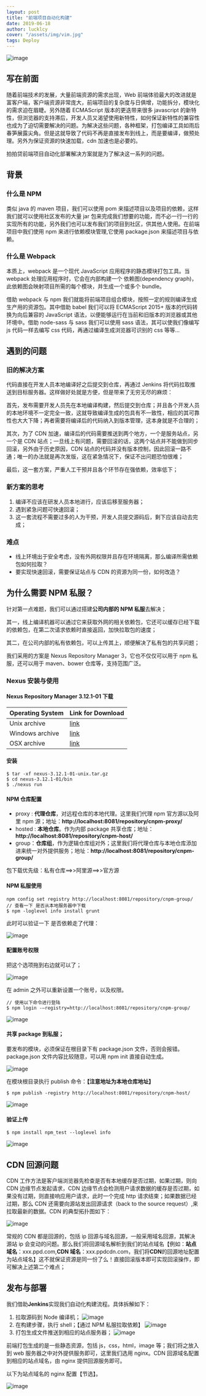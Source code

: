 ```yaml
---
layout: post
title: "前端项目自动化构建"
date: 2019-06-18
author: lucklcy
cover: "/assets/img/vim.jpg"
tags: Deploy
---
```


![image](/assets/img/deploy/001.png)

## 写在前面

随着前端技术的发展，大量前端资源的需求出现，Web 前端体验最大的改进就是富客户端，客户端资源非常庞大，前端项目的复杂度与日俱增，功能拆分，模块化的需求迫在眉睫。另外随着 ECMAScript 版本的更迭带来很多 javascript 的新特性，但浏览器的支持滞后，开发人员又渴望使用新特性，如何保证新特性的兼容性也成为了迫切需要解决的问题。为解决这些问题，各种框架，打包编译工具如雨后春笋展露尖角。但是这就导致了代码不再是直接发布到线上，而是要编译，做预处理。另外为保证资源的快速加载，cdn 加速也是必要的。

拍拍贷前端项目自动化部署解决方案就是为了解决这一系列的问题。

## 背景

### 什么是 NPM

类似 java 的 maven 项目，我们可以使用 pom 来描述项目以及项目的依赖，这样我们就可以使用社区发布的大量 jar 包来完成我们想要的功能，而不必一行一行的实现所有的功能，另外我们也可以发布我们的项目到社区，供其他人使用。在前端项目中我们使用 npm 来进行依赖模块管理,它使用 package.json 来描述项目与依赖。

### 什么是 Webpack

本质上，webpack 是一个现代 JavaScript 应用程序的静态模块打包工具。当 webpack 处理应用程序时，它会在内部构建一个 依赖图(dependency graph)，此依赖图会映射项目所需的每个模块，并生成一个或多个 bundle。

借助 webpack 与 npm 我们就能将前端项目组合模块，按照一定的规则编译生成生产用的资源包。其中借助 babel 我们可以将 ECMAScript 2015+ 版本的代码转换为向后兼容的 JavaScript 语法，以便能够运行在当前和旧版本的浏览器或其他环境中。借助 node-sass 与 sass 我们可以使用 sass 语法，其可以使我们像编写 js 代码一样去编写 css 代码，再通过编译生成浏览器可识别的 css 等等...

## 遇到的问题

### **旧的解决方案**

代码直接在开发人员本地编译好之后提交到仓库，再通过 Jenkins 将代码拉取推送到目标服务器。这样做好处就是方便，但是带来了无穷无尽的麻烦：

首先，发布需要开发人员先在本地编译构建，然后提交到仓库；并且各个开发人员的本地环境不一定完全一致，这就导致编译生成的包具有不一致性，相应的其可靠性也大大下降；再者需要将编译后的代码纳入到版本管理，这本身就是不合理的；

其次，为了 CDN 加速，编译后的代码需要推送到两个地方，一个是服务站点，另一个是 CDN 站点；一旦线上有问题，需要回滚的话，这两个站点并不能做到同步回滚，另外由于历史原因，CDN 站点的代码并没有版本控制，因此回滚一路不通；唯一的办法就是再次发版，这在紧急情况下，保证不出问题恐怕很难；

最后，这一套方案，严重人工干预并且各个环节存在强依赖，效率低下；

### **新方案的思考**

1. 编译不应该在研发人员本地进行，应该后移至服务器；
2. 遇到紧急问题可快速回滚；
3. 这一套流程不需要过多的人为干预，开发人员提交源码后，剩下应该自动去完成；

### 难点

- 线上环境出于安全考虑，没有外网权限并且存在环境隔离，那么编译所需依赖包如何拉取？
- 要实现快速回滚，需要保证站点与 CDN 的资源为同一份，如何改造？

## 为什么需要 NPM 私服？

针对第一点难题，我们可以通过搭建**公司内部的 NPM 私服**去解决；

其一，线上编译机器可以通过它来获取外网的相关依赖包，它还可以缓存已经下载的依赖包，在第二次请求依赖时直接返回，加快拉取包的速度；

其二，在公司内部的私有依赖包，可以上传其上，顺便解决了私有包的共享问题；

我们采用的方案是 Nexus Repository Manager 3，它也不仅仅可以用于 npm 私服，还可以用于 maven、bower 仓库等，支持范围广泛。

### Nexus 安装与使用

#### Nexus Repository Manager 3.12.1-01 下载

| Operating System | Link for Download                                                        |
| ---------------- | ------------------------------------------------------------------------ |
| Unix archive     | [link](http://download.sonatype.com/nexus/3/nexus-3.12.1-01-unix.tar.gz) |
| Windows archive  | [link](http://download.sonatype.com/nexus/3/nexus-3.12.1-01-win64.zip)   |
| OSX archive      | [link](http://download.sonatype.com/nexus/3/nexus-3.12.1-01-mac.tgz)     |

#### 安装

```
$ tar -xf nexus-3.12.1-01-unix.tar.gz
$ cd nexus-3.12.1-01/bin
$ ./nexus run
```

#### NPM 仓库配置

- proxy : **代理仓库**，对远程仓库的本地代理。这里我们代理 npm 官方源以及阿里 npm 源；地址：**http://localhost:8081/repository/cnpm-proxy/**
- hosted : **本地仓库**。作为内部 package 共享仓库；地址：**http://localhost:8081/repository/cnpm-host/**
- group：**仓库组**，作为逻辑仓库组对外；这里我们将代理仓库与本地仓库添加进来统一对外提供服务；地址：**http://localhost:8081/repository/cnpm-group/**

包下载优先级：私有仓库==>>阿里源==>>官方源

#### NPM 私服使用

```
npm config set registry http://localhost:8081/repository/cnpm-group/
// 查看一下 是否从本地服务器中下载
$ npm -loglevel info install grunt
```

此时可以验证一下 是否依赖走了代理：

![image](/assets/img/deploy/002.png)

#### 配置账号权限

把这个选项拖到右边就可以了；

![image](/assets/img/deploy/003.png)

在 admin 之外可以重新设置一个账号，以及权限。

```
// 使用以下命令进行登陆
$ npm login -–registry=http://localhost:8081/repository/cnpm-group/
```

![image](/assets/img/deploy/004.png)

#### 共享 package 到私服；

要发布的模块，必须保证在根目录下有 package.json 文件，否则会报错。package.json 文件内容比较随意，可以用 npm init 直接自动生成。

![image](/assets/img/deploy/005.png)

在模块根目录执行 publish 命令：**【注意地址为本地仓库地址】**

```
$ npm publish -registry http://localhost:8081/repository/cnpm-host/
```

![image](/assets/img/deploy/006.png)

#### 验证上传

```
$ npm install npm_test --loglevel info
```

![image](/assets/img/deploy/007.png)

## CDN 回源问题

CDN 工作方法是客户端浏览器先检查是否有本地缓存是否过期，如果过期，则向 CDN 边缘节点发起请求，CDN 边缘节点会检测用户请求数据的缓存是否过期，如果没有过期，则直接响应用户请求，此时一个完成 http 请求结束；如果数据已经过期，那么 CDN 还需要向源站发出回源请求（back to the source request）,来拉取最新的数据。CDN 的典型拓扑图如下：

![image](/assets/img/deploy/012.png)

常规的 CDN 都是回源的，包括 ip 回源与域名回源，一般采用域名回源，其解决源站 ip 会变动的问题。那么我们将回源域名解析到我们的站点域名【例如：**站点域名**：xxx.ppd.com,**CDN 域名**：xxx.ppdcdn.com，我们将**CDN**的回源地址配置为站点域名】这不就保证资源是同一份了么！直接回滚版本即可实现回滚操作，即可解决上述第二个难点；

## 发布与部署

我们借助**Jenkins**实现我们自动化构建流程。具体拆解如下：

1. 拉取源码到 Node 编译机；
   ![image](/assets/img/deploy/009.png)
2. 在构建步骤，执行 shell；【通过 NPM 私服拉取依赖】
   ![image](/assets/img/deploy/010.png)
3. 打包生成文件推送到相应的站点服务器；
   ![image](/assets/img/deploy/011.png)

前端打包生成的是一些静态资源，包括 js，css，html，image 等；我们将之放入到 web 服务器之中对外提供服务即可，这里我们选用 nginx。CDN 回源域名配置到相应的站点域名，由 nginx 提供回源服务即可。

以下为站点域名的 nginx 配置【节选】。

![image](/assets/img/deploy/008.png)
